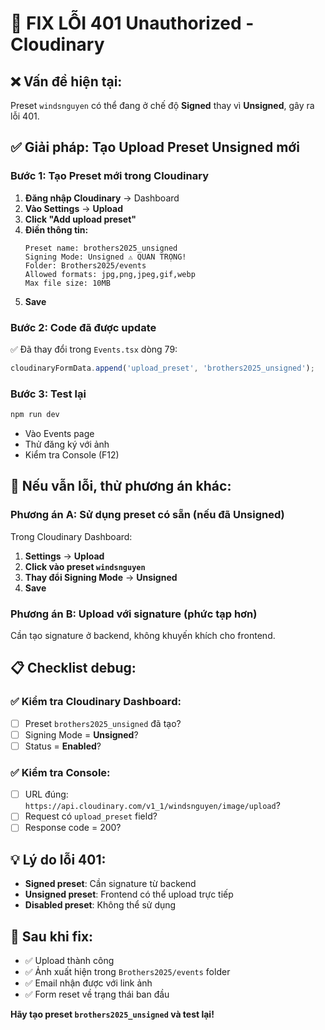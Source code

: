 # 🔧 FIX LỖI 401 Unauthorized - Cloudinary

## ❌ Vấn đề hiện tại:
Preset `windsnguyen` có thể đang ở chế độ **Signed** thay vì **Unsigned**, gây ra lỗi 401.

## ✅ Giải pháp: Tạo Upload Preset Unsigned mới

### Bước 1: Tạo Preset mới trong Cloudinary
1. **Đăng nhập Cloudinary** → Dashboard
2. **Vào Settings** → **Upload**
3. **Click "Add upload preset"**
4. **Điền thông tin:**
   ```
   Preset name: brothers2025_unsigned
   Signing Mode: Unsigned ⚠️ QUAN TRỌNG!
   Folder: Brothers2025/events
   Allowed formats: jpg,png,jpeg,gif,webp
   Max file size: 10MB
   ```
5. **Save**

### Bước 2: Code đã được update
✅ Đã thay đổi trong `Events.tsx` dòng 79:
```typescript
cloudinaryFormData.append('upload_preset', 'brothers2025_unsigned');
```

### Bước 3: Test lại
```bash
npm run dev
```
- Vào Events page
- Thử đăng ký với ảnh
- Kiểm tra Console (F12)

## 🔄 Nếu vẫn lỗi, thử phương án khác:

### Phương án A: Sử dụng preset có sẵn (nếu đã Unsigned)
Trong Cloudinary Dashboard:
1. **Settings** → **Upload**
2. **Click vào preset `windsnguyen`**
3. **Thay đổi Signing Mode** → **Unsigned**
4. **Save**

### Phương án B: Upload với signature (phức tạp hơn)
Cần tạo signature ở backend, không khuyến khích cho frontend.

## 📋 Checklist debug:

### ✅ Kiểm tra Cloudinary Dashboard:
- [ ] Preset `brothers2025_unsigned` đã tạo?
- [ ] Signing Mode = **Unsigned**?
- [ ] Status = **Enabled**?

### ✅ Kiểm tra Console:
- [ ] URL đúng: `https://api.cloudinary.com/v1_1/windsnguyen/image/upload`?
- [ ] Request có `upload_preset` field?
- [ ] Response code = 200?

## 💡 Lý do lỗi 401:
- **Signed preset**: Cần signature từ backend
- **Unsigned preset**: Frontend có thể upload trực tiếp
- **Disabled preset**: Không thể sử dụng

## 🚀 Sau khi fix:
- ✅ Upload thành công
- ✅ Ảnh xuất hiện trong `Brothers2025/events` folder
- ✅ Email nhận được với link ảnh
- ✅ Form reset về trạng thái ban đầu

**Hãy tạo preset `brothers2025_unsigned` và test lại!**
